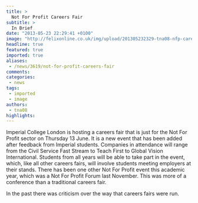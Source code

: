 ```yaml
---
title: >
  Not For Profit Careers Fair
subtitle: >
  In Brief
date: "2013-05-23 22:29:41 +0100"
image: "http://felixonline.co.uk/img/upload/201305232329-tna08-nfp-careers-fair-plasma.jpg"
headline: true
featured: true
imported: true
aliases:
 - /news/3619/not-for-profit-careers-fair
comments:
categories:
 - news
tags:
 - imported
 - image
authors:
 - tna08
highlights:
---
```


Imperial College London is hosting a careers fair that is just for the Not For Profit sector on Thursday 13 June. It is a new event that has been added after feedback from Imperial students. Companies in attendance will range from the Civil Service Fast Stream to Teach First to Global Vision International.
 Students from all years will be able to take part in the event, which, like all other careers fairs, will involve students meeting employers at their stands. There has been one other Not For Profit event this academic year, which was a Not For Profit Forum last November. This was more of a conference than a traditional careers fair.

In the past there was criticism over the way that careers fairs were run.
